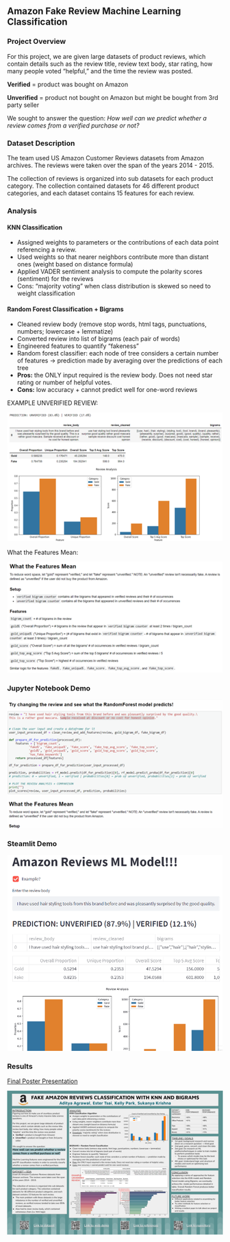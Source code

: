 ## Amazon Fake Review Machine Learning Classification

### Project Overview
For this project, we are given large datasets of product reviews, which contain details such as the review title, review text body, star rating, how many people voted “helpful,” and the time the review was posted.

**Verified** = product was bought on Amazon 

**Unverified** = product not bought on Amazon but might be bought from 3rd party seller

We sought to answer the question:
*How well can we predict whether a review comes from a verified purchase or not?*

### Dataset Description
The team used US Amazon Customer Reviews datasets from Amazon archives. The reviews were taken over the span of the years 2014 - 2015.

The collection of reviews is organized into sub datasets for each product category. The collection contained datasets for 46 different product categories, and each dataset contains 15 features for each review. 

### Analysis
#### KNN Classification
- Assigned weights to parameters or the contributions of each data point referencing a review.
- Used weights so that nearer neighbors contribute more than distant ones (weight based on distance formula) 
- Applied VADER sentiment analysis to compute the polarity scores (sentiment) for the reviews
- Cons: “majority voting” when class distribution is skewed so need to weight classification

#### Random Forest Classification + Bigrams
- Cleaned review body (remove stop words, html tags, punctuations, numbers; lowercase + lemmatize) 
- Converted review into list of bigrams (each pair of words)
- Engineered features to quantify “fakeness”
- Random forest classifier: each node of tree considers a certain number of features → prediction made by averaging over the predictions of each tree
- **Pros:** the ONLY input required is the review body. Does not need star rating or number of helpful votes.
- **Cons:** low accuracy + cannot predict well for one-word reviews

EXAMPLE UNVERIFIED REVIEW:

<img src="images/User Input Analysis Result in Jupyter Notebook 1.png?raw=true"/>

What the Features Mean:

<img src="images/What the Features Mean.png?raw=true"/>

### Jupyter Notebook Demo

<img src="images/Jupyter Notebook Demo.gif?raw=true"/>

### Steamlit Demo

<img src="images/Streamlit Demo.gif?raw=true"/>

### Results

[Final Poster Presentation](https://docs.google.com/presentation/d/1KT1pRrMsNNqqwLilf-bxJz7jnnCtfJ1ba6sJtZwbf6I/edit?usp=sharing)

<img src="images/Final Poster.png?raw=true"/>
